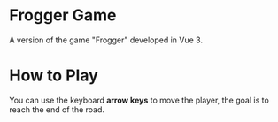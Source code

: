 #  Frogger Game

A version of the game "Frogger" developed in Vue 3.

# How to Play

You can use the keyboard **arrow keys** to move the player, the goal is to reach the end of the road.